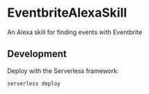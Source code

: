 # EventbriteAlexaSkill
An Alexa skill for finding events with Eventbrite

## Development
Deploy with the Serverless framework:

```serverless deploy```

